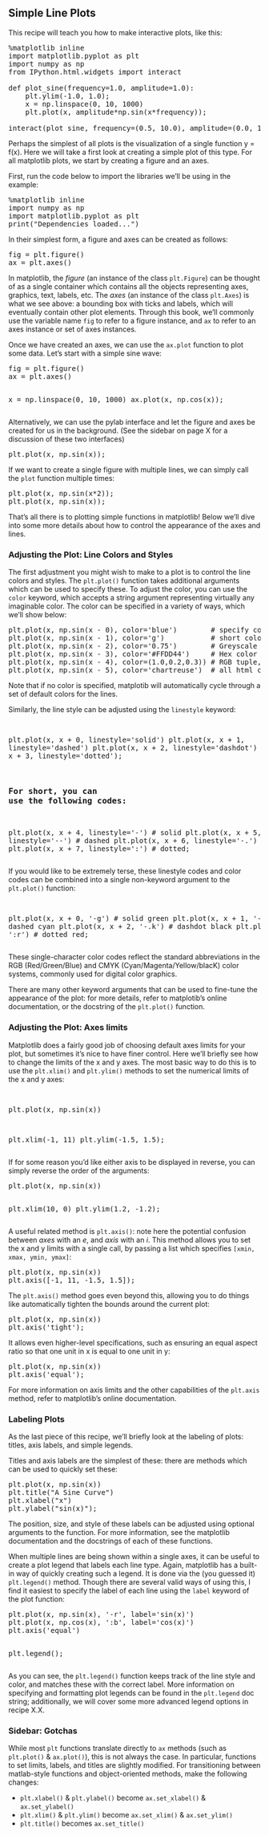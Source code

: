 <section data-type="chapter" data-pdf-bookmark="Chapter 1. Simple Line Plots" id="idm3929392">
<h1>Simple Line Plots</h1>

<p>This recipe will teach you how to make interactive plots, like this:</p>

<pre data-code-language="python" data-executable="true" data-type="programlisting">
%matplotlib inline
import matplotlib.pyplot as plt
import numpy as np
from IPython.html.widgets import interact

def plot_sine(frequency=1.0, amplitude=1.0):
    plt.ylim(-1.0, 1.0);
    x = np.linspace(0, 10, 1000)
    plt.plot(x, amplitude*np.sin(x*frequency));

interact(plot_sine, frequency=(0.5, 10.0), amplitude=(0.0, 1.0));
</pre>


<p>Perhaps the simplest of all plots is the visualization of a single function <span data-type="tex">y = f(x)</span>.
Here we will take a first look at creating a simple plot of this type.
For all matplotlib plots, we start by creating a figure and an axes.</p>
<p>First, run the code below to import the libraries we’ll be using in the example:</p>
<pre data-code-language="python" data-executable="true" data-type="programlisting">
%matplotlib inline
import numpy as np
import matplotlib.pyplot as plt
print("Dependencies loaded...")
</pre>


<p>In their simplest form, a figure and axes can be created as follows:</p>
<pre data-code-language="python" data-executable="true" data-type="programlisting">
fig = plt.figure()
ax = plt.axes()
</pre>


<p>In matplotlib, the <em>figure</em> (an instance of the class <code>plt.Figure</code>) can be thought of as a single container which contains all the objects representing axes, graphics, text, labels, etc.
The <em>axes</em> (an instance of the class <code>plt.Axes</code>) is what we see above: a bounding box with ticks and labels, which will eventually contain other plot elements.
Through this book, we’ll commonly use the variable name <code>fig</code> to refer to a figure instance, and <code>ax</code> to refer to an axes instance or set of axes instances.</p>
<p>Once we have created an axes, we can use the <code>ax.plot</code> function to plot some data. Let’s start with a simple sine wave:</p>
<pre data-code-language="python" data-executable="true" data-type="programlisting">
fig = plt.figure()
ax = plt.axes()

x = np.linspace(0, 10, 1000)
ax.plot(x, np.cos(x));
</pre>


<p>Alternatively, we can use the pylab interface and let the figure and axes be created for us in the background.
(See the sidebar on page X for a discussion of these two interfaces)</p>
<pre data-code-language="python" data-executable="true" data-type="programlisting">
plt.plot(x, np.sin(x));
</pre>

<p>If we want to create a single figure with multiple lines, we can simply call the <code>plot</code> function multiple times:</p>
<pre data-code-language="python" data-executable="true" data-type="programlisting">
plt.plot(x, np.sin(x*2));
plt.plot(x, np.sin(x));
</pre>


<p>That’s all there is to plotting simple functions in matplotlib!
Below we’ll dive into some more details about how to control the appearance of the axes and lines.</p>
<section data-type="sect1" data-pdf-bookmark="Adjusting the Plot: Line Colors and Styles" id="idp83536">
<h1>Adjusting the Plot: Line Colors and Styles</h1>

<p>The first adjustment you might wish to make to a plot is to control the line colors and styles.
The <code>plt.plot()</code> function takes additional arguments which can be used to specify these.
To adjust the color, you can use the <code>color</code> keyword, which accepts a string argument representing virtually any imaginable color.
The color can be specified in a variety of ways, which we’ll show below:</p>
<pre data-code-language="python" data-executable="true" data-type="programlisting">
plt.plot(x, np.sin(x - 0), color='blue')        # specify color by name
plt.plot(x, np.sin(x - 1), color='g')           # short color code (works for rgb &amp; cmyk)
plt.plot(x, np.sin(x - 2), color='0.75')        # Greyscale between 0 and 1
plt.plot(x, np.sin(x - 3), color='#FFDD44')     # Hex color code (RRGGBB from 00 to FF)
plt.plot(x, np.sin(x - 4), color=(1.0,0.2,0.3)) # RGB tuple, between 0 and 1
plt.plot(x, np.sin(x - 5), color='chartreuse')  # all html color names are supported;
</pre>


<p>Note that if no color is specified, matplotib will automatically cycle through a set of default colors for the lines.</p>
<p>Similarly, the line style can be adjusted using the <code>linestyle</code> keyword:</p>
<pre data-code-language="python" data-executable="true" data-type="programlisting">

plt.plot(x, x + 0, linestyle='solid')
plt.plot(x, x + 1, linestyle='dashed')
plt.plot(x, x + 2, linestyle='dashdot')
plt.plot(x, x + 3, linestyle='dotted');

# For short, you can use the following codes:
plt.plot(x, x + 4, linestyle='-')  # solid
plt.plot(x, x + 5, linestyle='--') # dashed
plt.plot(x, x + 6, linestyle='-.') # dashdot
plt.plot(x, x + 7, linestyle=':')  # dotted;
</pre>


<p>If you would like to be extremely terse, these linestyle codes and color codes can be combined into a single non-keyword argument to the <code>plt.plot()</code> function:</p>
<pre data-code-language="python" data-executable="true" data-type="programlisting">

plt.plot(x, x + 0, '-g')  # solid green
plt.plot(x, x + 1, '--c') # dashed cyan
plt.plot(x, x + 2, '-.k') # dashdot black
plt.plot(x, x + 3, ':r')  # dotted red;
</pre>


<p>These single-character color codes reflect the standard abbreviations in the RGB (Red/Green/Blue) and CMYK (Cyan/Magenta/Yellow/blacK) color systems, commonly used for digital color graphics.</p>
<p>There are many other keyword arguments that can be used to fine-tune the appearance of the plot: for more details, refer to matplotib’s online documentation, or the docstring of the <code>plt.plot()</code> function.</p>
</section>
<section data-type="sect1" data-pdf-bookmark="Adjusting the Plot: Axes limits" id="idp84112">
<h1>Adjusting the Plot: Axes limits</h1>

<p>Matplotlib does a fairly good job of choosing default axes limits for your plot, but sometimes it’s nice to have finer control.
Here we’ll briefly see how to change the limits of the x and y axes.
The most basic way to do this is to use the <code>plt.xlim()</code> and <code>plt.ylim()</code> methods to set the numerical limits of the x and y axes:</p>
<pre data-code-language="python" data-executable="true" data-type="programlisting">

plt.plot(x, np.sin(x))

plt.xlim(-1, 11)
plt.ylim(-1.5, 1.5);
</pre>


<p>If for some reason you’d like either axis to be displayed in reverse, you can simply reverse the order of the arguments:</p>
<pre data-code-language="python" data-executable="true" data-type="programlisting">
plt.plot(x, np.sin(x))

plt.xlim(10, 0)
plt.ylim(1.2, -1.2);
</pre>


<p>A useful related method is <code>plt.axis()</code>: note here the potential confusion between <em>axes</em> with an <em>e</em>, and <em>axis</em> with an <em>i</em>.
This method allows you to set the x and y limits with a single call, by passing a list which specifies <code>[xmin, xmax, ymin, ymax]</code>:</p>
<pre data-code-language="python" data-executable="true" data-type="programlisting">
plt.plot(x, np.sin(x))
plt.axis([-1, 11, -1.5, 1.5]);
</pre>


<p>The <code>plt.axis()</code> method goes even beyond this, allowing you to do things like automatically tighten the bounds around the current plot:</p>
<pre data-code-language="python" data-executable="true" data-type="programlisting">
plt.plot(x, np.sin(x))
plt.axis('tight');
</pre>


<p>It allows even higher-level specifications, such as ensuring an equal aspect ratio so that one unit in x is equal to one unit in y:</p>
<pre data-code-language="python" data-executable="true" data-type="programlisting">
plt.plot(x, np.sin(x))
plt.axis('equal');
</pre>


<p>For more information on axis limits and the other capabilities of the <code>plt.axis</code> method, refer to matplotlib’s online documentation.</p>
</section>
<section data-type="sect1" data-pdf-bookmark="Labeling Plots" id="idp109632">
<h1>Labeling Plots</h1>

<p>As the last piece of this recipe, we’ll briefly look at the labeling of plots: titles, axis labels, and simple legends.</p>
<p>Titles and axis labels are the simplest of these: there are methods which can be used to quickly set these:</p>
<pre data-code-language="python" data-executable="true" data-type="programlisting">
plt.plot(x, np.sin(x))
plt.title("A Sine Curve")
plt.xlabel("x")
plt.ylabel("sin(x)");
</pre>


<p>The position, size, and style of these labels can be adjusted using optional arguments to the function.
For more information, see the matplotlib documentation and the docstrings of each of these functions.</p>
<p>When multiple lines are being shown within a single axes, it can be useful to create a plot legend that labels each line type.
Again, matplotlib has a built-in way of quickly creating such a legend.
It is done via the (you guessed it) <code>plt.legend()</code> method.
Though there are several valid ways of using this, I find it easiest to specify the label of each line using the <code>label</code> keyword of the plot function:</p>
<pre data-code-language="python" data-executable="true" data-type="programlisting">
plt.plot(x, np.sin(x), '-r', label='sin(x)')
plt.plot(x, np.cos(x), ':b', label='cos(x)')
plt.axis('equal')

plt.legend();
</pre>


<p>As you can see, the <code>plt.legend()</code> function keeps track of the line style and color, and matches these with the correct label.
More information on specifying and formatting plot legends can be found in the <code>plt.legend</code> doc string; additionally, we will cover some more advanced legend options in recipe X.X.</p>
</section>
<section data-type="sect1" data-pdf-bookmark="Sidebar: Gotchas" id="idp120032">
<h1>Sidebar: Gotchas</h1>

<p>While most <code>plt</code> functions translate directly to <code>ax</code> methods (such as <code>plt.plot()</code> &amp; <code>ax.plot()</code>), this is not always the case. In particular, functions to set limits, labels, and titles are slightly modified.
For transitioning between matlab-style functions and object-oriented methods, make the following changes:</p>
<ul>
<li><code>plt.xlabel()</code> &amp; <code>plt.ylabel()</code> become <code>ax.set_xlabel()</code> &amp; <code>ax.set_ylabel()</code></li>
<li><code>plt.xlim()</code> &amp; <code>plt.ylim()</code> become <code>ax.set_xlim()</code> &amp; <code>ax.set_ylim()</code></li>
<li><code>plt.title()</code> becomes <code>ax.set_title()</code></li>
</ul>


</section>
</section>
